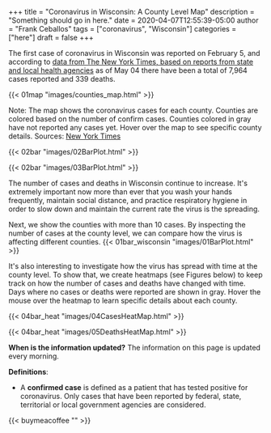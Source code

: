 +++
title = "Coronavirus in Wisconsin: A County Level Map"
description = "Something should go in here."
date = 2020-04-07T12:55:39-05:00
author = "Frank Ceballos"
tags = ["coronavirus", "Wisconsin"]
categories = ["here"]
draft = false
+++


The first case of coronavirus in Wisconsin was reported on February 5, and according
to [data from The New York Times, based on reports from state and local health agencies](https://github.com/nytimes/covid-19-data)
as of May 04 there have been a total of 7,964 cases reported and 339 deaths.
<!--more-->

{{< 01map "images/counties_map.html" >}}


Note: The map shows the coronavirus cases for each county. Counties are colored
based on the number of confirm cases. Counties colored in
gray have not reported any cases yet. Hover over the map to
see specific county details.
Sources: [New York Times](https://github.com/nytimes/covid-19-data)



{{< 02bar "images/02BarPlot.html" >}}

{{< 02bar "images/03BarPlot.html" >}}

The number of cases and deaths in Wisconsin continue to increase. It's extremely important now more than ever that you wash your hands
frequently, maintain social distance, and practice respiratory hygiene in order
to slow down and maintain the current rate the virus is the spreading.

Next, we show the counties with more than 10 cases. By inspecting the number of
cases at the county level, we can compare how the virus is affecting different
counties.
{{< 01bar_wisconsin "images/01BarPlot.html" >}}

It's also interesting to investigate how the virus has spread with time at the
county level. To show that, we create heatmaps (see Figures below) to keep track on how
the number of cases and deaths have changed with time. Days where no cases or
deaths were reported are shown in gray. Hover the mouse over the heatmap to learn specific
details about each county.

{{< 04bar_heat "images/04CasesHeatMap.html" >}}

{{< 04bar_heat "images/05DeathsHeatMap.html" >}}



**When is the information updated?**
The information on this page is updated every morning.

**Definitions**:
* A **confirmed case** is defined as a patient that has tested positive for coronavirus.
Only cases that have been reported by federal, state, territorial or local government
agencies are considered.

{{< buymeacoffee "" >}}
